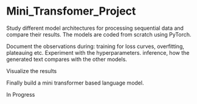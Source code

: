 # Mini_Transfomer_Project
Study different model architectures for processing sequential data and compare their results. The models are coded from scratch using PyTorch.

Document the observations during:
  training for loss curves, overfitting, plateauing etc. Experiment with the hyperparameters.
  inference, how the generated text compares with the other models.
  
Visualize the results

Finally build a mini transformer based language model.

In Progress
